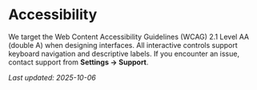 # Accessibility

We target the Web Content Accessibility Guidelines (WCAG) 2.1 Level AA (double A) when designing interfaces.
All interactive controls support keyboard navigation and descriptive labels.
If you encounter an issue, contact support from **Settings → Support**.

_Last updated: 2025-10-06_
